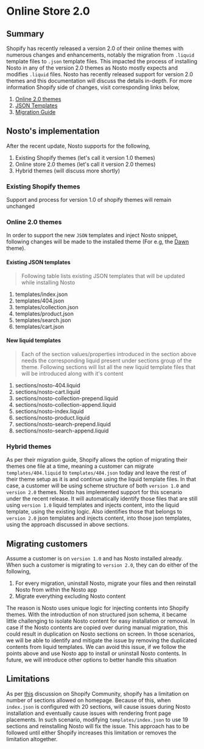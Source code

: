 # Online Store 2.0

## Summary

Shopify has recently released a version 2.0 of their online themes with numerous changes and enhancements, notably the migration from `.liquid` template files to `.json` template files. This impacted the process of installing Nosto in any of the version 2.0 themes as Nosto mostly expects and modifies `.liquid` files. Nosto has recently released support for version 2.0 themes and this documentation will discuss the details in-depth.
For more information Shopify side of changes, visit corresponding links below,
1. [Online 2.0 themes](https://www.shopify.com/partners/blog/shopify-online-store)
2. [JSON Templates](https://shopify.dev/themes/architecture/templates/json-templates)
3. [Migration Guide](https://shopify.dev/themes/os20)

## Nosto's implementation

After the recent update, Nosto supports for the following,
1. Existing Shopify themes (let's call it version 1.0 themes)
2. Online store 2.0 themes (let's call it version 2.0 themes)
3. Hybrid themes (will discuss more shortly)

### Existing Shopify themes

Support and process for version 1.0 of shopify themes will remain unchanged

### Online 2.0 themes

In order to support the new `JSON` templates and inject Nosto snippet, following changes will be made to the installed theme (For e.g, the [Dawn](https://themes.shopify.com/themes/dawn/styles/default) theme). 

#### Existing JSON templates

> Following table lists existing JSON templates that will be updated while installing Nosto

1. templates/index.json
2. templates/404.json
3. templates/collection.json
4. templates/product.json
5. templates/search.json
6. templates/cart.json

#### New liquid templates

> Each of the section values/properties introduced in the section above needs the corresponding liquid present under sections group of the theme. Following sections will list all the new liquid template files that will be introduced along with it's content

1. sections/nosto-404.liquid
2. sections/nosto-cart.liquid
3. sections/nosto-collection-prepend.liquid
4. sections/nosto-collection-append.liquid
5. sections/nosto-index.liquid
6. sections/nosto-product.liquid
7. sections/nosto-search-prepend.liquid
8. sections/nosto-search-append.liquid

### Hybrid themes

As per their migration guide, Shopify allows the option of migrating their themes one file at a time, meaning a customer can migrate `templates/404.liquid` to `templates/404.json` today and leave the rest of their theme setup as it is and continue using the liquid template files. In that case, a customer will be using scheme structure of both `version 1.0` and `version 2.0` themes. Nosto has implemented support for this scenario under the recent release. It will automatically identify those files that are still using `version 1.0` liquid templates and injects content, into the liquid template, using the existing logic. Also identifies those that belongs to `version 2.0` json templates and injects content, into those json templates, using the approach discussed in above sections.


## Migrating customers

Assume a customer is on `version 1.0` and has Nosto installed already. When such a customer is migrating to `version 2.0`, they can do either of the following,

1. For every migration, uninstall Nosto, migrate your files and then reinstall Nosto from within the Nosto app
2. Migrate everything excluding Nosto content

The reason is Nosto uses unique logic for injecting contents into Shopify themes. With the introduction of non structured json schema, it became little challenging to isolate Nosto content for easy installation or removal. In case if the Nosto contents are copied over during manual migration, this could result in duplication on Nosto sections on screen. In those scenarios, we will be able to identify and mitigate the issue by removing the duplicated contents from liquid templates. We can avoid this issue, if we follow the points above and use Nosto app to install or uninstall Nosto contents.
In future, we will introduce other options to better handle this situation

## Limitations

As per [this](https://community.shopify.com/c/shopify-design/page-s-section-limit-on-2-0/m-p/1239775/highlight/true#M321332) discussion on Shopify Community, shopify has a limitation on number of sections allowed on homepage. Because of this, when `index.json` is configured with  20 sections, will cause issues during Nosto installation and eventually cause issues with rendering front page placements. In such scenario, modifying `templates/index.json` to use 19 sections and reinstalling Nosto will fix the issue. This approach has to be followed until either Shopify increases this limitation or removes the limitation altogether. 
